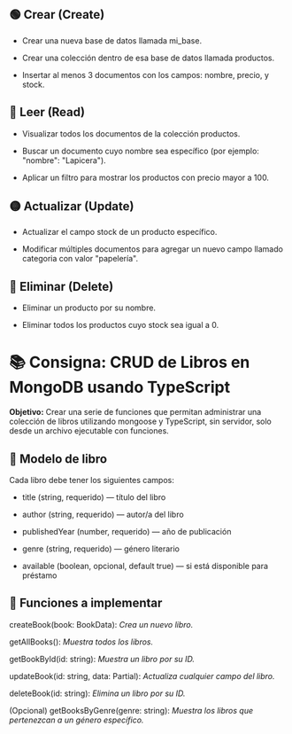 ## 🟢 Crear (Create)
- Crear una nueva base de datos llamada mi_base.

- Crear una colección dentro de esa base de datos llamada productos.

- Insertar al menos 3 documentos con los campos: nombre, precio, y stock.

## 🔵 Leer (Read)
- Visualizar todos los documentos de la colección productos.

- Buscar un documento cuyo nombre sea específico (por ejemplo: "nombre": "Lapicera").

- Aplicar un filtro para mostrar los productos con precio mayor a 100.

## 🟡 Actualizar (Update)
- Actualizar el campo stock de un producto específico.

- Modificar múltiples documentos para agregar un nuevo campo llamado categoria con valor "papelería".

## 🔴 Eliminar (Delete)
- Eliminar un producto por su nombre.

- Eliminar todos los productos cuyo stock sea igual a 0.

# 📚 Consigna: CRUD de Libros en MongoDB usando TypeScript

**Objetivo:**
Crear una serie de funciones que permitan administrar una colección de libros utilizando mongoose y TypeScript, sin servidor, solo desde un archivo ejecutable con funciones.

## 🧩 Modelo de libro
Cada libro debe tener los siguientes campos:

- title (string, requerido) — título del libro

- author (string, requerido) — autor/a del libro

- publishedYear (number, requerido) — año de publicación

- genre (string, requerido) — género literario

- available (boolean, opcional, default true) — si está disponible para préstamo

## 🧪 Funciones a implementar

createBook(book: BookData): 
*Crea un nuevo libro.*

getAllBooks(): 
*Muestra todos los libros.*

getBookById(id: string): 
*Muestra un libro por su ID.*

updateBook(id: string, data: Partial<BookData>): 
*Actualiza cualquier campo del libro.*

deleteBook(id: string): 
*Elimina un libro por su ID.*

(Opcional) getBooksByGenre(genre: string): 
*Muestra los libros que pertenezcan a un género específico.*